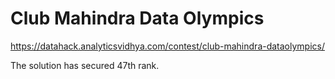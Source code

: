 # Club Mahindra Data Olympics
https://datahack.analyticsvidhya.com/contest/club-mahindra-dataolympics/

The solution has secured 47th rank.
